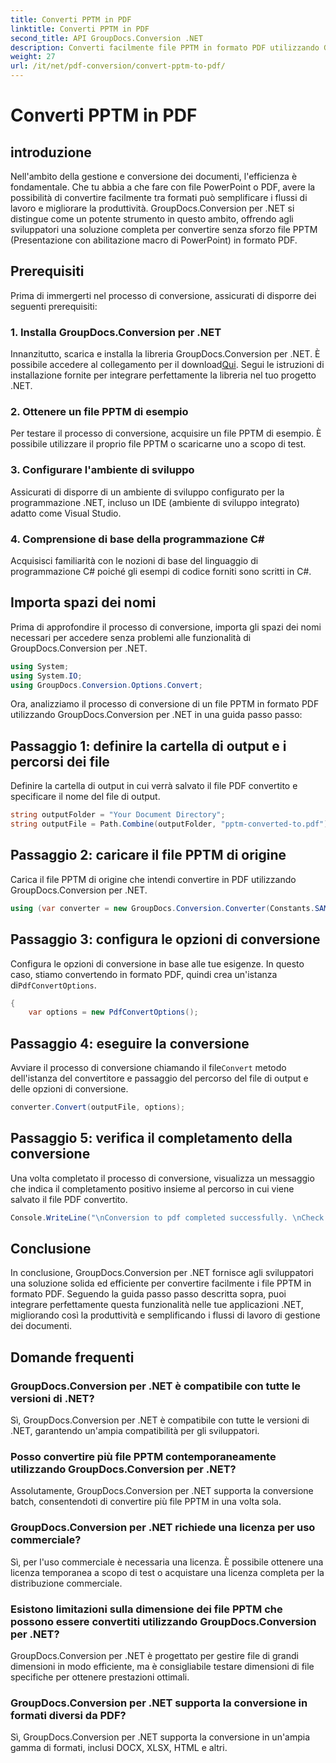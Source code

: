 ```yaml
---
title: Converti PPTM in PDF
linktitle: Converti PPTM in PDF
second_title: API GroupDocs.Conversion .NET
description: Converti facilmente file PPTM in formato PDF utilizzando GroupDocs.Conversion per .NET. Semplifica facilmente i flussi di lavoro di gestione dei documenti.
weight: 27
url: /it/net/pdf-conversion/convert-pptm-to-pdf/
---
```


# Converti PPTM in PDF

## introduzione
Nell'ambito della gestione e conversione dei documenti, l'efficienza è fondamentale. Che tu abbia a che fare con file PowerPoint o PDF, avere la possibilità di convertire facilmente tra formati può semplificare i flussi di lavoro e migliorare la produttività. GroupDocs.Conversion per .NET si distingue come un potente strumento in questo ambito, offrendo agli sviluppatori una soluzione completa per convertire senza sforzo file PPTM (Presentazione con abilitazione macro di PowerPoint) in formato PDF.
## Prerequisiti
Prima di immergerti nel processo di conversione, assicurati di disporre dei seguenti prerequisiti:
### 1. Installa GroupDocs.Conversion per .NET
 Innanzitutto, scarica e installa la libreria GroupDocs.Conversion per .NET. È possibile accedere al collegamento per il download[Qui](https://releases.groupdocs.com/conversion/net/). Segui le istruzioni di installazione fornite per integrare perfettamente la libreria nel tuo progetto .NET.
### 2. Ottenere un file PPTM di esempio
Per testare il processo di conversione, acquisire un file PPTM di esempio. È possibile utilizzare il proprio file PPTM o scaricarne uno a scopo di test.
### 3. Configurare l'ambiente di sviluppo
Assicurati di disporre di un ambiente di sviluppo configurato per la programmazione .NET, incluso un IDE (ambiente di sviluppo integrato) adatto come Visual Studio.
### 4. Comprensione di base della programmazione C#
Acquisisci familiarità con le nozioni di base del linguaggio di programmazione C# poiché gli esempi di codice forniti sono scritti in C#.

## Importa spazi dei nomi
Prima di approfondire il processo di conversione, importa gli spazi dei nomi necessari per accedere senza problemi alle funzionalità di GroupDocs.Conversion per .NET.
```csharp
using System;
using System.IO;
using GroupDocs.Conversion.Options.Convert;
```

Ora, analizziamo il processo di conversione di un file PPTM in formato PDF utilizzando GroupDocs.Conversion per .NET in una guida passo passo:
## Passaggio 1: definire la cartella di output e i percorsi dei file
Definire la cartella di output in cui verrà salvato il file PDF convertito e specificare il nome del file di output.
```csharp
string outputFolder = "Your Document Directory";
string outputFile = Path.Combine(outputFolder, "pptm-converted-to.pdf");
```
## Passaggio 2: caricare il file PPTM di origine
Carica il file PPTM di origine che intendi convertire in PDF utilizzando GroupDocs.Conversion per .NET.
```csharp
using (var converter = new GroupDocs.Conversion.Converter(Constants.SAMPLE_PPTM))
```
## Passaggio 3: configura le opzioni di conversione
Configura le opzioni di conversione in base alle tue esigenze. In questo caso, stiamo convertendo in formato PDF, quindi crea un'istanza di`PdfConvertOptions`.
```csharp
{
    var options = new PdfConvertOptions();
```
## Passaggio 4: eseguire la conversione
 Avviare il processo di conversione chiamando il file`Convert` metodo dell'istanza del convertitore e passaggio del percorso del file di output e delle opzioni di conversione.
```csharp
converter.Convert(outputFile, options);
```
## Passaggio 5: verifica il completamento della conversione
Una volta completato il processo di conversione, visualizza un messaggio che indica il completamento positivo insieme al percorso in cui viene salvato il file PDF convertito.
```csharp
Console.WriteLine("\nConversion to pdf completed successfully. \nCheck output in {0}", outputFolder);
```

## Conclusione
In conclusione, GroupDocs.Conversion per .NET fornisce agli sviluppatori una soluzione solida ed efficiente per convertire facilmente i file PPTM in formato PDF. Seguendo la guida passo passo descritta sopra, puoi integrare perfettamente questa funzionalità nelle tue applicazioni .NET, migliorando così la produttività e semplificando i flussi di lavoro di gestione dei documenti.
## Domande frequenti
### GroupDocs.Conversion per .NET è compatibile con tutte le versioni di .NET?
Sì, GroupDocs.Conversion per .NET è compatibile con tutte le versioni di .NET, garantendo un'ampia compatibilità per gli sviluppatori.
### Posso convertire più file PPTM contemporaneamente utilizzando GroupDocs.Conversion per .NET?
Assolutamente, GroupDocs.Conversion per .NET supporta la conversione batch, consentendoti di convertire più file PPTM in una volta sola.
### GroupDocs.Conversion per .NET richiede una licenza per uso commerciale?
Sì, per l'uso commerciale è necessaria una licenza. È possibile ottenere una licenza temporanea a scopo di test o acquistare una licenza completa per la distribuzione commerciale.
### Esistono limitazioni sulla dimensione dei file PPTM che possono essere convertiti utilizzando GroupDocs.Conversion per .NET?
GroupDocs.Conversion per .NET è progettato per gestire file di grandi dimensioni in modo efficiente, ma è consigliabile testare dimensioni di file specifiche per ottenere prestazioni ottimali.
### GroupDocs.Conversion per .NET supporta la conversione in formati diversi da PDF?
Sì, GroupDocs.Conversion per .NET supporta la conversione in un'ampia gamma di formati, inclusi DOCX, XLSX, HTML e altri.